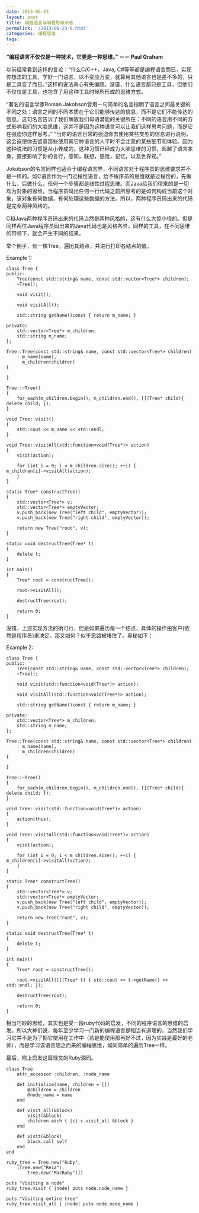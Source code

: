```yaml
---
date: 2013-06-23
layout: post
title: 编程语言与编程思维杂感
permalink: '/2013/06-23-0.html'
categories: 编程思维
tags:
---
```



**“编程语言不仅仅是一种技术，它更是一种思维。” －－ Paul Graham**

以前经常看到这样的言论：“什么C/C++，Java, C#等等都是编程语言而已，实现你想法的工具，学好一门语言，以不变应万变，就算用其他语言也是差不多的，只是工具变了而已。”这样的说法真心有失偏颇。没错，什么语言都只是工具，但他们不仅仅是工具，也包含了用这种工具时候所形成的思维方式。

“著名的语言学家Roman Jakobson曾用一句简单的名言指明了语言之间最关键的不同之处：语言之间的不同本质在于它们能够传达的信息，而不是它们不能传达的信息。这句名言告诉了我们解放我们母语潜能的关键所在：不同的语言用不同的方式影响我们的大脑思维，这并不是因为这种语言可以让我们这样思考问题，而是它在强迫你这样思考。”
“当你的语言日常的强迫你去使用某些类型的信息进行说明，这会迫使你去留意那些使用其它种语言的人平时不会注意的某些细节和体验。因为这种说法的习惯是从小养成的，这种习惯已经成为大脑思维的习惯，超越了语言本身，直接影响了你的言行，感知，联想，感觉，记忆，以及世界观。”

Jokobson的名言同样也适合于编程语言界，不同语言对于程序员的思维要求并不是一样的。如C语言作为一门过程性语言，给予程序员的思维就是过程性的，先做什么，后做什么，任何一个步骤都是线性过程思维。而Java给我们带来的是一切均为对象的思维，当程序员码出任何一行代码之前所思考的是如何构成当前这个对象，该对象有何数据，有何处理这些数据的方法。所以，两种程序员码出来的代码是完全两种风格的。

C和Java两种程序员码出来的代码当然是两种风格的，这有什么大惊小怪的。但是同样两位Java程序员码出来的Java代码也是风格各异，同样的工具，在不同思维的带领下，就会产生不同的结果。

举个例子，有一棵Tree，遍历其结点，并进行打印各结点的值。

Example 1:

	class Tree {
	public:
	    Tree(const std::string& name, const std::vector<Tree*> children);
	    ~Tree();
	 
	    void visit();
	 
	    void visitAll();
	 
	    std::string getName()const { return m_name; }
	 
	private:
	    std::vector<Tree*> m_children;
	    std::string m_name;
	};
	 
	Tree::Tree(const std::string& name, const std::vector<Tree*> children)
	    : m_name(name),
	      m_children(children)
	{
	 
	}
	 
	Tree::~Tree()
	{
	    for_each(m_children.begin(), m_children.end(), [](Tree* child){ delete child; });
	}
	 
	void Tree::visit()
	{
	    std::cout << m_name << std::endl;
	}
	 
	void Tree::visitAll(std::function<void(Tree*)> action)
	{
	    visit(action);
	 
	    for (int i = 0; i < m_children.size(); ++i) {        m_children[i]->visitAll(action);
	    }
	}
	 
	static Tree* constructTree()
	{
	    std::vector<Tree*> v;
	    std::vector<Tree*> emptyVector;
	    v.push_back(new Tree("left child", emptyVector));
	    v.push_back(new Tree("right child", emptyVector));
	 
	    return new Tree("root", v);
	}
	 
	static void destructTree(Tree* t)
	{
	    delete t;
	}
	 
	int main()
	{
	    Tree* root = constructTree();
	 
	    root->visitAll();
	 
	    destructTree(root);
	 
	    return 0;
	}

没错，上述实现方法的确可行，但是如果遍历每一个结点，具体的操作由客户(依然是程序员)来决定，那又如何？似乎思路被堵住了。奥秘如下：

Example 2:

	class Tree {
	public:
	    Tree(const std::string& name, const std::vector<Tree*> children);
	    ~Tree();
	 
	    void visit(std::function<void(Tree*)> action);
	 
	    void visitAll(std::function<void(Tree*)> action);
	 
	    std::string getName()const { return m_name; }
	 
	private:
	    std::vector<Tree*> m_children;
	    std::string m_name;
	};
	 
	Tree::Tree(const std::string& name, const std::vector<Tree*> children)
	    : m_name(name),
	      m_children(children)
	{
	 
	}
	 
	Tree::~Tree()
	{
	    for_each(m_children.begin(), m_children.end(), [](Tree* child){ delete child; });
	}
	 
	void Tree::visit(std::function<void(Tree*)> action)
	{
	    action(this);
	}
	 
	void Tree::visitAll(std::function<void(Tree*)> action)
	{
	    visit(action);
	 
	    for (int i = 0; i < m_children.size(); ++i) {        m_children[i]->visitAll(action);
	    }
	}
	 
	static Tree* constructTree()
	{
	    std::vector<Tree*> v;
	    std::vector<Tree*> emptyVector;
	    v.push_back(new Tree("left child", emptyVector));
	    v.push_back(new Tree("right child", emptyVector));
	 
	    return new Tree("root", v);
	}
	 
	static void destructTree(Tree* t)
	{
	    delete t;
	}
	 
	int main()
	{
	    Tree* root = constructTree();
	 
	    root->visitAll([](Tree* t) { std::cout << t->getName() << std::endl; });
	 
	    destructTree(root);
	 
	    return 0;
	}

相当巧妙的思维，其实也是受一段ruby代码的启发，不同的程序语言的思维的启发。所以大神们说，每年至少学习一门新的编程语言是相当有道理的。当然我们学习它并不是为了把它使用在工作中（若是能使用那再好不过，因为实践是最好的老师），而是学习该语言随之而来的编程思维，如同简单的遍历Tree一样。

最后，附上启发这篇怪文的Ruby源码。

	class Tree
	    attr_accessor :children, :node_name
	 
	    def initialize(name, children = [])
	        @children = children
	        @node_name = name
	    end
	 
	    def visit_all(&block)
	        visit(&block)
	        children.each { |c| c.visit_all &block }
	    end
	 
	    def visit(&block)
	        block.call self
	    end
	end
	 
	ruby_tree = Tree.new("Ruby",
	    [Tree.new("Reia"),
	        Tree.new("MacRuby")])
	 
	puts "Visiting a node"
	ruby_tree.visit { |node| puts node.node_name }
	 
	puts "Visiting entire tree"
	ruby_tree.visit_all { |node| puts node.node_name }